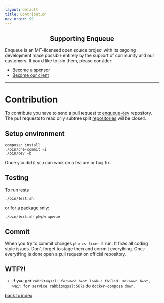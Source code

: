 ```yaml
---
layout: default
title: Contribution
nav_order: 99
---
```


<h2 align="center">Supporting Enqueue</h2>

Enqueue is an MIT-licensed open source project with its ongoing development made possible entirely by the support of community and our customers. If you'd like to join them, please consider:

- [Become a sponsor](https://www.patreon.com/makasim)
- [Become our client](http://forma-pro.com/)

---

# Contribution

To contribute you have to send a pull request to [enqueue-dev](https://github.com/php-enqueue/enqueue-dev) repository.
The pull requests to read only subtree split [repositories](https://github.com/php-enqueue/enqueue-dev/blob/master/bin/subtree-split#L46) will be closed.

## Setup environment

```
composer install
./bin/pre-commit -i
./bin/dev -b
```

Once you did it you can work on a feature or bug fix.

## Testing

To run tests

```
./bin/test.sh
```

or for a package only:


```
./bin/test.sh pkg/enqueue
```

## Commit

When you try to commit changes `php-cs-fixer` is run. It fixes all coding style issues. Don't forget to stage them and commit everything.
Once everything is done open a pull request on official repository.

## WTF?!

* If you get `rabbitmqssl: forward host lookup failed: Unknown host, wait for service rabbitmqssl:5671` do `docker-compose down`.

[back to index](index.md)
